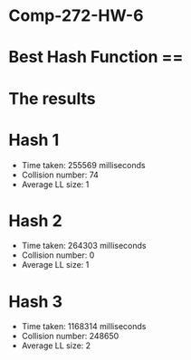 # Comp-272-HW-6

# Best Hash Function == 

# The results

# Hash 1
- Time taken: 255569 milliseconds
- Collision number: 74
- Average LL size: 1
# Hash 2
- Time taken: 264303 milliseconds
- Collision number: 0
- Average LL size: 1
# Hash 3
- Time taken: 1168314 milliseconds
- Collision number: 248650
- Average LL size: 2

